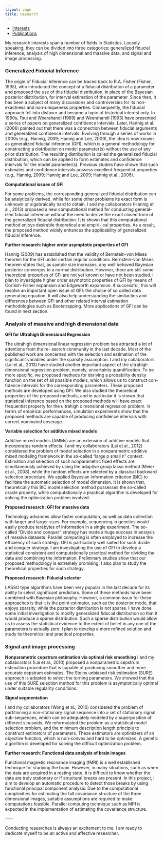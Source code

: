```yaml
---
layout: page
title: Research 
---
```


<script src="http://code.jquery.com/ui/1.10.3/jquery-ui.js">    
</script>
<script>
$(function() {
$( "#accordion" ).accordion({
    heightStyle: "content",
    // active : false,
    collapsible : true,    
});
});
</script>
<script>
  $(function() {
    var icons = {
      header: "fa fa-angle-double-right",
      activeHeader: "fa fa-angle-down"
    };
    $( "#accordion" ).accordion({
      icons: icons,
    });
    $( "#toggle" ).button().click(function() {
      if ( $( "#accordion" ).accordion( "option", "icons" ) ) {
        $( "#accordion" ).accordion( "option", "icons", null );
      } else {
        $( "#accordion" ).accordion( "option", "icons", icons );
      }
    });
  });
</script>

<ul class="nav nav-tabs">
  <li class="active"><a href="#">Interests</a></li>
  <li><a href="publications/">Publications</a></li>
</ul>

<p></p>
My research interests span a number of fields in Statistics. Loosely speaking, they can be divided into three categories: generalized fiducial inference, analysis of high dimensional and massive data, and signal and image processing.

<div id="accordion">
<h3>Generalized Fiducial Inference</h3>
<div>
<p>The origin of Fiducial inference can be traced back to R.A. Fisher (Fisher, 1935), who introduced the concept of a fiducial distribution of a parameter and proposed the use of this fiducial distribution, in place of the Bayesian posterior distribution, for interval estimation of the parameter. Since then, it has been a subject of many discussions and controversies for its non-exactness and non-uniqueness properties. Consequently, the fiducial approach fell into disfavor and became a topic of historical interest only. In 1990s, Tsui and Weerahandi (1989) and Weerahandi (1993) have presented a series of papers on generalized confidence intervals. Later, Hannig et al. (2006) pointed out that there was a connection between fiducial arguments and generalized confidence intervals. Evolving through a series of works in 2000s (e.g., Hannig, 2009; Hannig and Lee, 2009), the idea is now known as generalized fiducial inference (GFI), which is a general methodology for constructing a distribution on model parameter(s) without the use of any prior distribution. The resulting distribution is called the generalized fiducial distribution, which can be applied to form estimates and confidence intervals for the model parameter(s). Previous studies have shown that such estimates and confidence intervals possess excellent frequentist properties (e.g., Hannig, 2009; Hannig and Lee, 2009; Hannig et al., 2006).</p>

<strong>Computational issues of GFI</strong>
<p>
For some problems, the corresponding generalized fiducial distribution can be analytically derived, while for some other problems its exact form is unknown or algebraically hard to obtain. I and my collaborators (Hannig et al., 2013) proposed a new computational method for conducting general- ized fiducial inference without the need to derive the exact closed form of the generalized fiducial distribution. It is shown that this computational method enjoys desirable theoretical and empiri- cal properties. As a result, the proposed method widely enhances the applicability of generalized fiducial inference.</p>

<strong>Further research: higher order asymptotic properties of GFI</strong>
<p>
Hannig (2009) has established that the validity of Bernstein-von Mises theorem for the GFI under certain regular conditions. Bernstein-von Mises theorem states that, as sample size increases, any well behaved Bayesian posterior converges to a normal distribution. However, there are still some theoretical properties of GFI are not yet known or have not been studied. I plan to investigate higher order asymptotic properties of GFI by means of Cornish-Fisher expansion and Edgeworth expansion. If successful, this will resolve an important open issue of GFI: the choice of so called data generating equation. It will also help understanding the similarities and differences between GFI and other related interval estimation methodologies such as Bootstrapping. More applications of GFI can be found in next section.
</p>
</div>

<h3>Analysis of massive and high dimensional data</h3>

<div>
<strong>GFI for Ultrahigh Dimensional Regression</strong>
<p>
The ultrahigh dimensional linear regression problem has attracted a lot of attentions from the re- search community in the last decade. Most of the published work are concerned with the selection and estimation of the significant variables under the sparsity assumption. I and my collaborators (Lai et al., 2013) have studied another important aspect of the ultrahigh dimensional regression problem, namely, uncertainty quantification. To be more specific, we proposed methods for deriving a probability density function on the set of all possible models, which allows us to construct con- fidence intervals for the corresponding parameters. These proposed methods are developed using GFI. We also studied the theoretical properties of the proposed methods, and in particular it is shown that statistical inference based on the proposed methods will have exact frequentist property for the ultrahigh dimensional regression problem. In terms of empirical performances, simulation experiments show that the proposed methods are capable of producing confidence intervals with correct nominated coverage.</p>

<strong>Variable selection for additive mixed models</strong>
<p>
Additive mixed models (AMMs) are an extension of additive models that incorporates random effects. I and my collaborators (Lai et al., 2012) considered the problem of model selection in a nonparametric additive mixed modeling framework in the so-called “large p small n” context. Estimation and selection of such nonparametric fixed effects are simultaneously achieved by using the adaptive group lasso method (Meier et al., 2008), while the random effects are selected by a classical backward selection procedure. We applied Bayesian Information criterion (BIC) to facilitate the automatic selection of model dimension. It is shown that, theoretically this BIC model selection method possesses the so-called oracle property, while computationally a practical algorithm is developed for solving the optimization problem involved.
</p>

<strong>Proposed research: GFI for massive data</strong>
<p>
Technology advances allow faster computation, as well as data collection with larger and larger sizes. For example, sequencing in genetics would easily produce terabytes of information in a single experiment. The so-called “Divide and conquer” strategy has made a huge success in analysis of massive datasets. Parallel computing is often employed to increase the efficiency of such strategy. GFI is particularly well suited for such divide and conquer strategy. I am investigating the use of GFI to develop a statistical consistent and computationally practical method for dividing the data and combining the information. Preliminary studies show that our proposed methodology is extremely promising. I also plan to study the theoretical properties for such strategy.</p>

<strong>Proposed research: Fiducial selector</strong>
<p>
LASSO type algorithms have been very popular in the last decade for its ability to select significant predictors. Some of these methods have been combined with Bayesian philosophy. However, a common issue for these approaches is that it is the point estimator, such as the posterior mode, that enjoys sparsity, while the posterior distribution is not sparse. I have done some initial investigation to modify generalized fiducial distribution so that it would produce a sparse distribution. Such a sparse distribution would allow us to assess the statistical evidence to the extent of belief in any one of the parameters is actually zero. I plan to develop a more refined solution and study its theoretical and practical properties.</p>
</div>

<h3>Signal and image processing</h3>
<div>
<p>
<strong>Nonparametric cepstrum estimation via optimal risk smoothing</strong>
I and my collaborators (Lai et al., 2010) proposed a nonparametric cepstrum estimation procedure that is capable of producing smoother and more accurate cepstrum estimates. The Steins unbiased risk estimation (SURE) approach is adopted to select the turning parameters. We showed that the use of this SURE selection method for this problem is asymptotically optimal under suitable regularity conditions.</p>

<strong>Signal segmentation</strong>
<p>
I and my collaborators (Wong et al., 2010) considered the problem of partitioning a non-stationary signal sequence into a set of stationary signal sub-sequences, which can be adequately modeled by a superposition of different sinusoids. We reformulated the problem as a statistical model selection problem, and the minimum description length principle to construct estimators of parameters. These estimators are optimizers of an objective function, which is non-convex and hard to be optimized. A genetic algorithm is developed for solving the difficult optimization problem.</p>

<strong> Further research: Functional data analysis of brain images</strong>
<p>
Functional magnetic resonance imaging (fMRI) is a well established technique for studying the brain. However, in many situations, such as when the data are acquired in a resting state, it is difficult to know whether the data are truly stationary or if structural breaks are present. In this project, I aim to develop an automatic procedure to detect those breaks by using functional principal component analysis. Due to the computational complexities for estimating the full covariance structure of the three dimensional images, suitable assumptions are required to make computations feasible. Parallel computing technique such as MPI is expected in the implementation of estimating the covariance structure.</p>
</div>

</div>
----

Conducting researches is always an excitement to me. I am ready to dedicate myself to be an active and effective researcher.